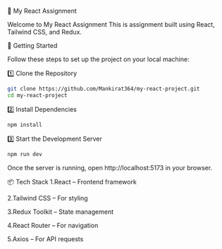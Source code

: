  🌟 My React Assignment

Welcome to My React Assignment This is assignment built using React, Tailwind CSS, and Redux.

🚀 Getting Started

Follow these steps to set up the project on your local machine:

1️⃣ Clone the Repository
```sh
git clone https://github.com/Mankirat364/my-react-project.git
cd my-react-project
```
2️⃣ Install Dependencies
```sh
npm install
```
3️⃣ Start the Development Server
```sh
npm run dev
```
Once the server is running, open http://localhost:5173 in your browser.

📦 Tech Stack
1.React – Frontend framework

2.Tailwind CSS – For styling

3.Redux Toolkit – State management

4.React Router – For navigation

5.Axios – For API requests
